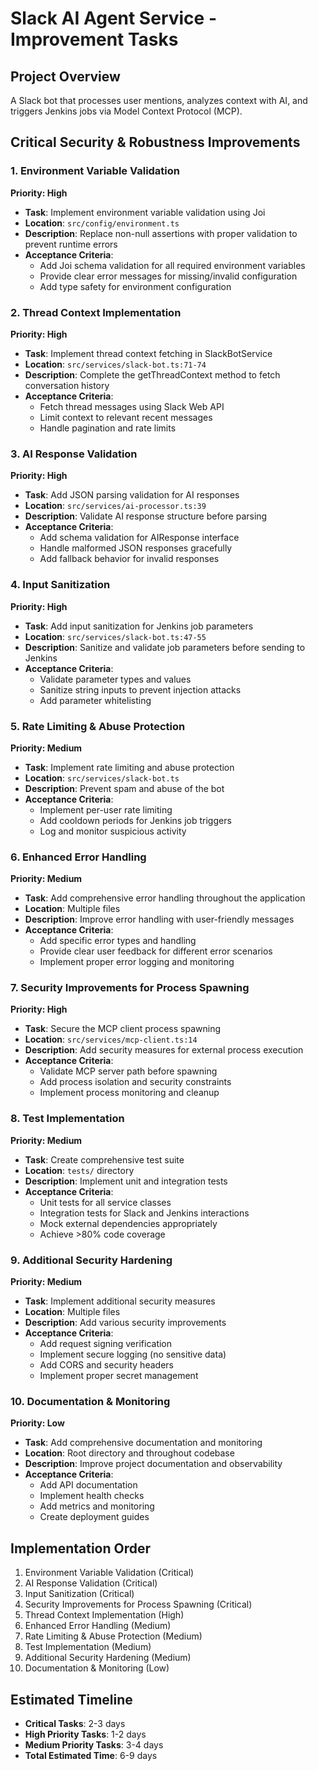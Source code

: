 # Slack AI Agent Service - Improvement Tasks

## Project Overview
A Slack bot that processes user mentions, analyzes context with AI, and triggers Jenkins jobs via Model Context Protocol (MCP).

## Critical Security & Robustness Improvements

### 1. Environment Variable Validation
**Priority: High**
- **Task**: Implement environment variable validation using Joi
- **Location**: `src/config/environment.ts`
- **Description**: Replace non-null assertions with proper validation to prevent runtime errors
- **Acceptance Criteria**:
  - Add Joi schema validation for all required environment variables
  - Provide clear error messages for missing/invalid configuration
  - Add type safety for environment configuration

### 2. Thread Context Implementation
**Priority: High**
- **Task**: Implement thread context fetching in SlackBotService
- **Location**: `src/services/slack-bot.ts:71-74`
- **Description**: Complete the getThreadContext method to fetch conversation history
- **Acceptance Criteria**:
  - Fetch thread messages using Slack Web API
  - Limit context to relevant recent messages
  - Handle pagination and rate limits

### 3. AI Response Validation
**Priority: High**
- **Task**: Add JSON parsing validation for AI responses
- **Location**: `src/services/ai-processor.ts:39`
- **Description**: Validate AI response structure before parsing
- **Acceptance Criteria**:
  - Add schema validation for AIResponse interface
  - Handle malformed JSON responses gracefully
  - Add fallback behavior for invalid responses

### 4. Input Sanitization
**Priority: High**
- **Task**: Add input sanitization for Jenkins job parameters
- **Location**: `src/services/slack-bot.ts:47-55`
- **Description**: Sanitize and validate job parameters before sending to Jenkins
- **Acceptance Criteria**:
  - Validate parameter types and values
  - Sanitize string inputs to prevent injection attacks
  - Add parameter whitelisting

### 5. Rate Limiting & Abuse Protection
**Priority: Medium**
- **Task**: Implement rate limiting and abuse protection
- **Location**: `src/services/slack-bot.ts`
- **Description**: Prevent spam and abuse of the bot
- **Acceptance Criteria**:
  - Implement per-user rate limiting
  - Add cooldown periods for Jenkins job triggers
  - Log and monitor suspicious activity

### 6. Enhanced Error Handling
**Priority: Medium**
- **Task**: Add comprehensive error handling throughout the application
- **Location**: Multiple files
- **Description**: Improve error handling with user-friendly messages
- **Acceptance Criteria**:
  - Add specific error types and handling
  - Provide clear user feedback for different error scenarios
  - Implement proper error logging and monitoring

### 7. Security Improvements for Process Spawning
**Priority: High**
- **Task**: Secure the MCP client process spawning
- **Location**: `src/services/mcp-client.ts:14`
- **Description**: Add security measures for external process execution
- **Acceptance Criteria**:
  - Validate MCP server path before spawning
  - Add process isolation and security constraints
  - Implement process monitoring and cleanup

### 8. Test Implementation
**Priority: Medium**
- **Task**: Create comprehensive test suite
- **Location**: `tests/` directory
- **Description**: Implement unit and integration tests
- **Acceptance Criteria**:
  - Unit tests for all service classes
  - Integration tests for Slack and Jenkins interactions
  - Mock external dependencies appropriately
  - Achieve >80% code coverage

### 9. Additional Security Hardening
**Priority: Medium**
- **Task**: Implement additional security measures
- **Location**: Multiple files
- **Description**: Add various security improvements
- **Acceptance Criteria**:
  - Add request signing verification
  - Implement secure logging (no sensitive data)
  - Add CORS and security headers
  - Implement proper secret management

### 10. Documentation & Monitoring
**Priority: Low**
- **Task**: Add comprehensive documentation and monitoring
- **Location**: Root directory and throughout codebase
- **Description**: Improve project documentation and observability
- **Acceptance Criteria**:
  - Add API documentation
  - Implement health checks
  - Add metrics and monitoring
  - Create deployment guides

## Implementation Order
1. Environment Variable Validation (Critical)
2. AI Response Validation (Critical) 
3. Input Sanitization (Critical)
4. Security Improvements for Process Spawning (Critical)
5. Thread Context Implementation (High)
6. Enhanced Error Handling (Medium)
7. Rate Limiting & Abuse Protection (Medium)
8. Test Implementation (Medium)
9. Additional Security Hardening (Medium)
10. Documentation & Monitoring (Low)

## Estimated Timeline
- **Critical Tasks**: 2-3 days
- **High Priority Tasks**: 1-2 days
- **Medium Priority Tasks**: 3-4 days
- **Total Estimated Time**: 6-9 days